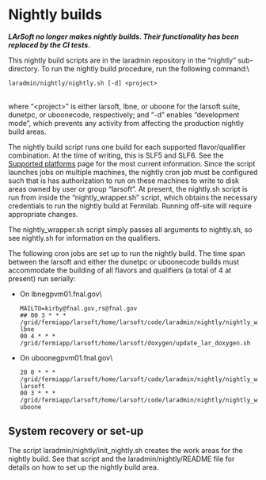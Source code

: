 Nightly builds
==================================

***LArSoft no longer makes nightly builds. Their functionality has been replaced by the CI tests*.**

This nightly build scripts are in the laradmin repository in the “nightly” sub-directory. To run the nightly build procedure, run the following command:\

    laradmin/nightly/nightly.sh [-d] <project>

\
where “\<project\>” is either larsoft, lbne, or uboone for the larsoft suite, dunetpc, or uboonecode, respectively; and “-d” enables “development mode”, which prevents any activity from affecting the production nightly build areas.

The nightly build script runs one build for each supported flavor/qualifier combination. At the time of writing, this is SLF5 and SLF6. See the [Supported platforms](_Supported_platforms_) page for the most current information. Since the script launches jobs on multiple machines, the nightly cron job must be configured such that is has authorization to run on these machines to write to disk areas owned by user or group “larsoft”. At present, the nightly.sh script is run from inside the “nightly\_wrapper.sh” script, which obtains the necessary credentials to run the nightly build at Fermilab. Running off-site will require appropriate changes.

The nightly\_wrapper.sh script simply passes all arguments to nightly.sh, so see nightly.sh for information on the qualifiers.

The following cron jobs are set up to run the nightly build. The time span between the larsoft and either the dunetpc or uboonecode builds must accommodate the building of all flavors and qualifiers (a total of 4 at present) run serially:

-   On lbnegpvm01.fnal.gov\

        MAILTO=kirby@fnal.gov,rs@fnal.gov
        ## 00 3 * * * /grid/fermiapp/larsoft/home/larsoft/code/laradmin/nightly/nightly_wrapper.sh lbne
        00 4 * * * /grid/fermiapp/larsoft/home/larsoft/doxygen/update_lar_doxygen.sh

-   On uboonegpvm01.fnal.gov\

        20 0 * * * /grid/fermiapp/larsoft/home/larsoft/code/laradmin/nightly/nightly_wrapper.sh larsoft
        00 3 * * * /grid/fermiapp/larsoft/home/larsoft/code/laradmin/nightly/nightly_wrapper.sh uboone

System recovery or set-up
--------------------------------------------------------

The script laradmin/nightly/init\_nightly.sh creates the work areas for the nightly build. See that script and the laradmin/nightly/README file for details on how to set up the nightly build area.
